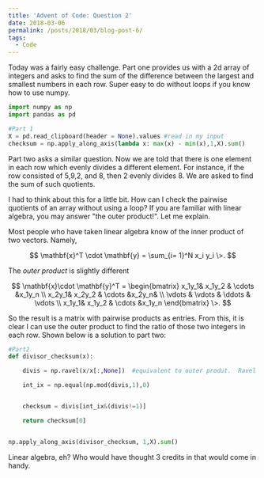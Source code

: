 ```yaml
---
title: 'Advent of Code: Question 2'
date: 2018-03-06
permalink: /posts/2018/03/blog-post-6/
tags:
  - Code
---
```


Today was a fairly easy challenge.  Part one provides us with a 2d array of integers and asks to find the sum of the difference between the largest and smallest numbers in each row.  Super easy to do without loops if you know how to use numpy.


```python
import numpy as np
import pandas as pd

#Part 1
X = pd.read_clipboard(header = None).values #read in my input
checksum = np.apply_along_axis(lambda x: max(x) - min(x),1,X).sum()

```

Part two asks a similar question.  Now we are told that there is one element in each row which evenly divides a different element.  For instance, if the row consisted of 5,9,2, and 8, then 2 evenly divides 8.  We are asked to find the sum of such quotients.

I had to think about this for a little bit.  How can I check the pairwise quotients of an array without using a loop?  If you are familiar with linear algebra, you may answer "the outer product!".  Let me explain.

Most people who have taken linear algebra know of the inner product of two vectors.  Namely,

$$ \mathbf{x}^T \cdot \mathbf{y} = \sum_{i= 1}^N x_i  y_i \>. $$


The *outer product* is slightly different

$$ \mathbf{x}\cdot \mathbf{y}^T = \begin{bmatrix}
 x_1y_1& x_1y_2 & \cdots  &x_1y_n \\
 x_2y_1& x_2y_2 & \cdots  &x_2y_n&   \\
 \vdots & \vdots  & \ddots  & \vdots \\
  x_1y_1& x_1y_2 & \cdots  &x_1y_n
\end{bmatrix} \>. $$

So the result is a matrix with pairwise products as entries.  From this, it is clear I can use the outer product to find the ratio of those two integers in each row.  Shown below is a solution to part two:


```python
#Part2
def divisor_checksum(x):

    divis = np.ravel(x/x[:,None])  #equivalent to outer produt.  Ravel turns the matrix into a vector

    int_ix = np.equal(np.mod(divis,1),0)


    checksum = divis[int_ix&(divis!=1)]

    return checksum[0]


np.apply_along_axis(divisor_checksum, 1,X).sum()
```

Linear algebra, eh?  Who would have thought 3 credits in that would come in handy.
